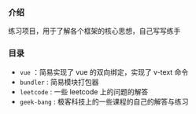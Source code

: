 ### 介绍

练习项目，用于了解各个框架的核心思想，自己写写练手

### 目录

- `vue`  ：简易实现了 vue 的双向绑定，实现了 v-text 命令
- `bundler` : 简易模块打包器
- `leetcode` : 一些 leetcode 上的问题的解答
- `geek-bang` : 极客科技上的一些课程的自己的解答与练习
